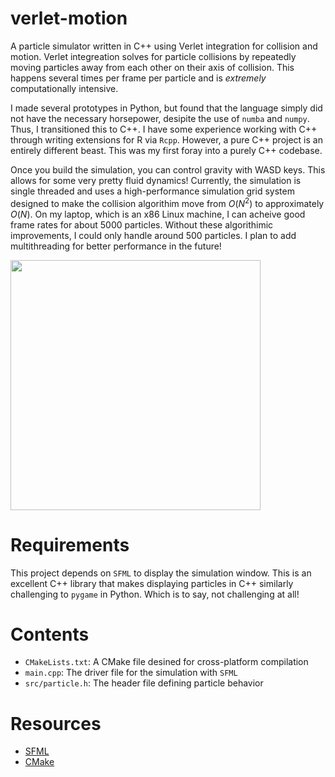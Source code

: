 # verlet-motion

A particle simulator written in C++ using Verlet integration for collision and
motion. Verlet integreation solves for particle collisions by repeatedly moving
particles away from each other on their axis of collision. This happens several
times per frame per particle and is _extremely_ computationally intensive.

I made several prototypes in Python, but found that the language simply did not
have the necessary horsepower, desipite the use of `numba` and `numpy`. Thus,
I transitioned this to C++. I have some experience working with C++ through
writing extensions for R via `Rcpp`. However, a pure C++ project is an entirely
different beast. This was my first foray into a purely C++ codebase.

Once you build the simulation, you can control gravity with WASD keys. This
allows for some very pretty fluid dynamics! Currently, the simulation is single
threaded and uses a high-performance simulation grid system designed to make
the collision algorithim move from $O(N^2)$ to approximately $O(N)$. On my laptop,
which is an x86 Linux machine, I can acheive good frame rates for about 5000
particles. Without these algorithimic improvements, I could only handle around
500 particles. I plan to add multithreading for better performance in the future!

 <img src="https://raw.githubusercontent.com/walkerjameschris/verlet-motion/main/img/particle_ex.png" width="400"> 

# Requirements

This project depends on `SFML` to display the simulation window. This is an
excellent C++ library that makes displaying particles in C++ similarly
challenging to `pygame` in Python. Which is to say, not challenging at all!

# Contents

* `CMakeLists.txt`: A CMake file desined for cross-platform compilation
* `main.cpp`: The driver file for the simulation with `SFML`
* `src/particle.h`: The header file defining particle behavior

# Resources

* [SFML](https://www.sfml-dev.org/)
* [CMake](https://cmake.org/cmake/help/latest/guide/tutorial/index.html)
